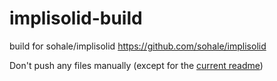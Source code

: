 # implisolid-build
build for sohale/implisolid
https://github.com/sohale/implisolid

Don't push any files manually (except for the [current readme](https://github.com/sohale/implisolid-build/blob/master/README.md))
